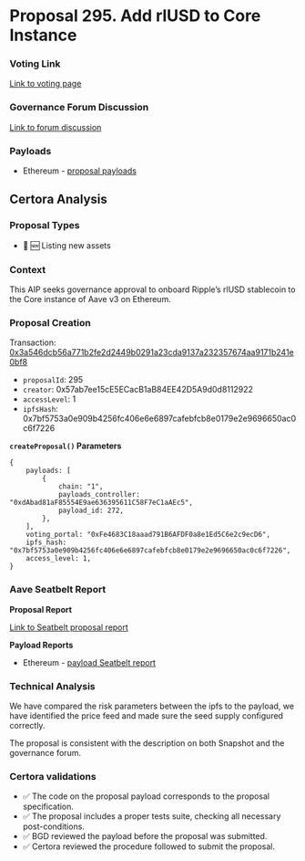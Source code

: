 # Proposal 295. Add rlUSD to Core Instance

### Voting Link
[Link to voting page](https://vote.onaave.com/proposal/?proposalId=295)

### Governance Forum Discussion
[Link to forum discussion](https://governance.aave.com/t/arfc-add-rlusd-to-core-instance/20214)

### Payloads

* Ethereum - [proposal payloads](https://etherscan.io/address/0xc855D3935dB5F181EE873d70aD97013C1899Dc4d)



## Certora Analysis

### Proposal Types

* :gem: :new: Listing new assets


### Context
This AIP seeks governance approval to onboard Ripple’s rlUSD stablecoin to the Core instance of Aave v3 on Ethereum.

### Proposal Creation
Transaction: [0x3a546dcb56a771b2fe2d2449b0291a23cda9137a232357674aa9171b241e0bf8](https://etherscan.io/tx/0x3a546dcb56a771b2fe2d2449b0291a23cda9137a232357674aa9171b241e0bf8)
- `proposalId`: 295
- `creator`: 0x57ab7ee15cE5ECacB1aB84EE42D5A9d0d8112922
- `accessLevel`: 1
- `ipfsHash`: 0x7bf5753a0e909b4256fc406e6e6897cafebfcb8e0179e2e9696650ac0c6f7226

**`createProposal()` Parameters**
```
{
    payloads: [
        {
            chain: "1",
            payloads_controller: "0xdAbad81aF85554E9ae636395611C58F7eC1aAEc5",
            payload_id: 272,
        },
    ],
    voting_portal: "0xFe4683C18aaad791B6AFDF0a8e1Ed5C6e2c9ecD6",
    ipfs_hash: "0x7bf5753a0e909b4256fc406e6e6897cafebfcb8e0179e2e9696650ac0c6f7226",
    access_level: 1,
}
```

### Aave Seatbelt Report
**Proposal Report**

[Link to Seatbelt proposal report](https://github.com/bgd-labs/seatbelt-gov-v3/blob/main/reports/proposals/295.md)

**Payload Reports**

* Ethereum - [payload Seatbelt report](https://github.com/bgd-labs/seatbelt-gov-v3/blob/main/reports/payloads/1/0xdAbad81aF85554E9ae636395611C58F7eC1aAEc5/272.md)


### Technical Analysis
We have compared the risk parameters between the ipfs to the payload, we have identified the price feed and made sure the seed supply configured correctly.

The proposal is consistent with the description on both Snapshot and the governance forum.

### Certora validations
* :white_check_mark: The code on the proposal payload corresponds to the proposal specification.
* :white_check_mark: The proposal includes a proper tests suite, checking all necessary post-conditions.
* :white_check_mark: BGD reviewed the payload before the proposal was submitted.
* :white_check_mark: Certora reviewed the procedure followed to submit the proposal.